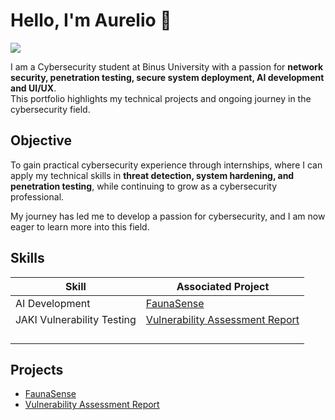 # Hello, I'm Aurelio 👋
<a href="https://www.linkedin.com/in/aurelio-suhartono/"><img src="https://img.shields.io/badge/-LinkedIn-0072b1?&style=for-the-badge&logo=linkedin&logoColor=white" /></a>

I am a Cybersecurity student at Binus University with a passion for **network security, penetration testing, secure system deployment, AI development and UI/UX**.  
This portfolio highlights my technical projects and ongoing journey in the cybersecurity field.

## Objective
To gain practical cybersecurity experience through internships, where I can apply my technical skills in **threat detection, system hardening, and penetration testing**, while continuing to grow as a cybersecurity professional.

My journey has led me to develop a passion for cybersecurity, and I am now eager to learn more into this field.

## Skills

| Skill                                         | Associated Project         |
|-----------------------------------------------|----------------------------|
| AI Development         | <a href="https://github.com/Sambroder75/FaunaSense-AI">FaunaSense</a>|
| JAKI Vulnerability Testing | <a href="https://github.com/Sambroder75/Vulnerability-Assessment-Report">Vulnerability Assessment Report</a>|
|  | |
|  | |
|  | |
|  | |
<!--
## Tools
[Provide tools and break them down into categories. Use ChatGPT to help create the link - Remove this afterwards]]
<!--
### Network
<div>
    <img src="https://img.shields.io/badge/-Wireshark-1679A7?&style=for-the-badge&logo=Wireshark&logoColor=white" />
    <img src="https://img.shields.io/badge/-Suricata-EF3B2D?&style=for-the-badge&logo=Suricata&logoColor=white" />
    <img src="https://img.shields.io/badge/-Zeek-777BB4?&style=for-the-badge&logo=Zeek&logoColor=white" />
</div>

### Endpoint
<div>
    <img src="https://img.shields.io/badge/-Microsoft_Defender_for_Endpoint-00A4EF?&style=for-the-badge&logo=Microsoft&logoColor=white" />
    <img src="https://img.shields.io/badge/-Velociraptor-4B275F?&style=for-the-badge&logo=Velociraptor&logoColor=white" />
</div>

### SIEM
<div>
    <img src="https://img.shields.io/badge/-Microsoft_Sentinel-0078D4?&style=for-the-badge&logo=Microsoft&logoColor=white" />
    <img src="https://img.shields.io/badge/-Splunk-000000?&style=for-the-badge&logo=Splunk&logoColor=white" />
    <img src="https://img.shields.io/badge/-Elastic-005571?&style=for-the-badge&logo=Elastic&logoColor=white" />
</div>

## Certifications
[Provide certifications that you have obtained. Use ChatGPT to help create the link - Remove this afterwards]]
<div>
<img src="https://img.shields.io/badge/-Security%2B-FF0000?&style=for-the-badge&logo=CompTIA&logoColor=white" />
<img src="https://img.shields.io/badge/-Network%2B-007ACC?&style=for-the-badge&logo=CompTIA&logoColor=white" />
<img src="https://img.shields.io/badge/-A%2B-4D4D4D?&style=for-the-badge&logo=CompTIA&logoColor=white" />
<img src="https://img.shields.io/badge/-CDSA-006400?&style=for-the-badge&logoColor=white" />
<img src="https://img.shields.io/badge/-CCD-000080?&style=for-the-badge&logoColor=white" />
</div>
-->
## Projects
- <a href="https://github.com/Sambroder75/FaunaSense-AI">FaunaSense</a>
- <a href="https://github.com/Sambroder75/Vulnerability-Assessment-Report">Vulnerability Assessment Report</a>
<!--
**Sambroder75/Sambroder75** is a ✨ _special_ ✨ repository because its `README.md` (this file) appears on your GitHub profile.

Here are some ideas to get you started:

- 🔭 I’m currently working on ...
- 🌱 I’m currently learning ...
- 👯 I’m looking to collaborate on ...
- 🤔 I’m looking for help with ...
- 💬 Ask me about ...
- 📫 How to reach me: ...
- 😄 Pronouns: ...
- ⚡ Fun fact: ...
-->
